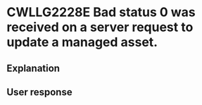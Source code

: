 # CWLLG2228E Bad status 0 was received on a server request to update a managed asset.

## Explanation

## User response
